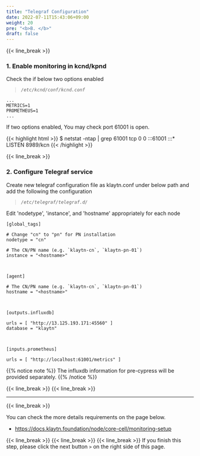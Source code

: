 ```yaml
---
title: "Telegraf Configuration"
date: 2022-07-11T15:43:06+09:00
weight: 20
pre: "<b>B. </b>"
draft: false
---
```


{{< line_break >}}
### 1. Enable monitoring in kcnd/kpnd
Check the if below two options enabled

>*`/etc/kcnd/conf/kcnd.conf`*

```vim
...
METRICS=1
PROMETHEUS=1
...
```

If two options enabled, You may check port 61001 is open.

{{< highlight html >}}
$ netstat -ntap | grep 61001
tcp        0      0 :::61001        :::*       LISTEN      8989/kcn
{{< /highlight >}}

{{< line_break >}}
### 2. Configure Telegraf service
Create new telegraf configuration file as klaytn.conf under below path and add the following
the configuration

>*`/etc/telegraf/telegraf.d/`*

Edit 'nodetype', 'instance', and 'hostname' appropriately for each node

```vim
[global_tags]

# Change "cn" to "pn" for PN installation
nodetype = "cn"

# The CN/PN name (e.g. `klaytn-cn`, `klaytn-pn-01`)
instance = "<hostname>"



[agent]

# The CN/PN name (e.g. `klaytn-cn`, `klaytn-pn-01`)
hostname = "<hostname>"



[outputs.influxdb]

urls = [ "http://13.125.193.171:45560" ]
database = "klaytn"



[inputs.prometheus]

urls = [ "http://localhost:61001/metrics" ]
```

{{% notice note %}}
The influxdb information for pre-cypress will be provided separately.
{{% /notice %}}


{{< line_break >}}
{{< line_break >}}

---
{{< line_break >}}

You can check the more details requirements on the page below.
* https://docs.klaytn.foundation/node/core-cell/monitoring-setup

{{< line_break >}}
{{< line_break >}}
{{< line_break >}}
If you finish this step, please click the next button ```>``` on the right side of this page.
